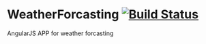 # WeatherForcasting [![Build Status](https://travis-ci.org/abhilashsajeev/WeatherForcasting.svg?branch=master)](https://travis-ci.org/abhilashsajeev/WeatherForcasting)
AngularJS APP for weather forcasting
